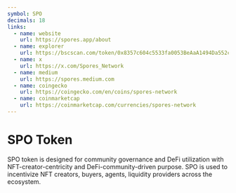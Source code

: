 ```yaml
---
symbol: SPO
decimals: 18
links:
  - name: website
    url: https://spores.app/about
  - name: explorer
    url: https://bscscan.com/token/0x8357c604c5533fa0053BeAaA1494Da552ceA38f7
  - name: x
    url: https://x.com/Spores_Network
  - name: medium
    url: https://spores.medium.com
  - name: coingecko
    url: https://coingecko.com/en/coins/spores-network
  - name: coinmarketcap
    url: https://coinmarketcap.com/currencies/spores-network
---
```


# SPO Token

SPO token is designed for community governance and DeFi utilization with NFT-creator-centricity and DeFi-community-driven purpose. SPO is used to incentivize NFT creators, buyers, agents, liquidity providers across the ecosystem.
